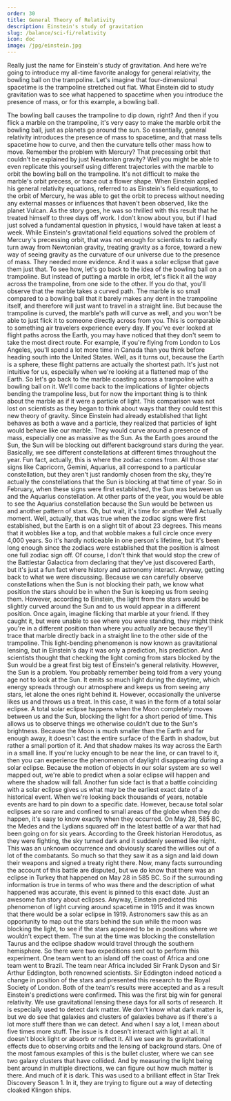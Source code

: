 ```yaml
---
order: 30
title: General Theory of Relativity
description: Einstein's study of gravitation
slug: /balance/sci-fi/relativity
icon: doc
image: /jpg/einstein.jpg
---
```


Really just the name for Einstein's study of gravitation. And here we're going to introduce my all-time favorite analogy for general relativity, the bowling ball on the trampoline. Let's imagine that four-dimensional spacetime is the trampoline stretched out flat. What Einstein did to study gravitation was to see what happened to spacetime when you introduce the presence of mass, or for this example, a bowling ball.

The bowling ball causes the trampoline to dip down, right? And then if you flick a marble on the trampoline, it's very easy to make the marble orbit the bowling ball, just as planets go around the sun. So essentially, general relativity introduces the presence of mass to spacetime, and that mass tells spacetime how to curve, and then the curvature tells other mass how to move. Remember the problem with Mercury? That precessing orbit that couldn't be explained by just Newtonian gravity? Well you might be able to even replicate this yourself using different trajectories with the marble to orbit the bowling ball on the trampoline. It's not difficult to make the marble's orbit precess, or trace out a flower shape. When Einstein applied his general relativity equations, referred to as Einstein's field equations, to the orbit of Mercury, he was able to get the orbit to precess without needing any external masses or influences that haven't been observed, like the planet Vulcan. As the story goes, he was so thrilled with this result that he treated himself to three days off work. I don't know about you, but if I had just solved a fundamental question in physics, I would have taken at least a week. While Einstein's gravitational field equations solved the problem of Mercury's precessing orbit, that was not enough for scientists to radically turn away from Newtonian gravity, treating gravity as a force, toward a new way of seeing gravity as the curvature of our universe due to the presence of mass. They needed more evidence. And it was a solar eclipse that gave them just that. To see how, let's go back to the idea of the bowling ball on a trampoline. But instead of putting a marble in orbit, let's flick it all the way across the trampoline, from one side to the other. If you do that, you'll observe that the marble takes a curved path. The marble is so small compared to a bowling ball that it barely makes any dent in the trampoline itself, and therefore will just want to travel in a straight line. But because the trampoline is curved, the marble's path will curve as well, and you won't be able to just flick it to someone directly across from you. This is comparable to something air travelers experience every day. If you've ever looked at flight paths across the Earth, you may have noticed that they don't seem to take the most direct route. For example, if you're flying from London to Los Angeles, you'll spend a lot more time in Canada than you think before heading south into the United States. Well, as it turns out, because the Earth is a sphere, these flight patterns are actually the shortest path. It's just not intuitive for us, especially when we're looking at a flattened map of the Earth. So let's go back to the marble coasting across a trampoline with a bowling ball on it. We'll come back to the implications of lighter objects bending the trampoline less, but for now the important thing is to think about the marble as if it were a particle of light. This comparison was not lost on scientists as they began to think about ways that they could test this new theory of gravity. Since Einstein had already established that light behaves as both a wave and a particle, they realized that particles of light would behave like our marble. They would curve around a presence of mass, especially one as massive as the Sun. As the Earth goes around the Sun, the Sun will be blocking out different background stars during the year. Basically, we see different constellations at different times throughout the year. Fun fact, actually, this is where the zodiac comes from. All those star signs like Capricorn, Gemini, Aquarius, all correspond to a particular constellation, but they aren't just randomly chosen from the sky, they're actually the constellations that the Sun is blocking at that time of year. So in February, when these signs were first established, the Sun was between us and the Aquarius constellation. At other parts of the year, you would be able to see the Aquarius constellation because the Sun would be between us and another pattern of stars. Oh, but wait, it's time for another Well Actually moment. Well, actually, that was true when the zodiac signs were first established, but the Earth is on a slight tilt of about 23 degrees. This means that it wobbles like a top, and that wobble makes a full circle once every 4,000 years. So it's hardly noticeable in one person's lifetime, but it's been long enough since the zodiacs were established that the position is almost one full zodiac sign off. Of course, I don't think that would stop the crew of the Battlestar Galactica from declaring that they've just discovered Earth, but it's just a fun fact where history and astronomy interact. Anyway, getting back to what we were discussing. Because we can carefully observe constellations when the Sun is not blocking their path, we know what position the stars should be in when the Sun is keeping us from seeing them. However, according to Einstein, the light from the stars would be slightly curved around the Sun and to us would appear in a different position. Once again, imagine flicking that marble at your friend. If they caught it, but were unable to see where you were standing, they might think you're in a different position than where you actually are because they'll trace that marble directly back in a straight line to the other side of the trampoline. This light-bending phenomenon is now known as gravitational lensing, but in Einstein's day it was only a prediction, his prediction. And scientists thought that checking the light coming from stars blocked by the Sun would be a great first big test of Einstein's general relativity. However, the Sun is a problem. You probably remember being told from a very young age not to look at the Sun. It emits so much light during the daytime, which energy spreads through our atmosphere and keeps us from seeing any stars, let alone the ones right behind it. However, occasionally the universe likes us and throws us a treat. In this case, it was in the form of a total solar eclipse. A total solar eclipse happens when the Moon completely moves between us and the Sun, blocking the light for a short period of time. This allows us to observe things we otherwise couldn't due to the Sun's brightness. Because the Moon is much smaller than the Earth and far enough away, it doesn't cast the entire surface of the Earth in shadow, but rather a small portion of it. And that shadow makes its way across the Earth in a small line. If you're lucky enough to be near the line, or can travel to it, then you can experience the phenomenon of daylight disappearing during a solar eclipse. Because the motion of objects in our solar system are so well mapped out, we're able to predict when a solar eclipse will happen and where the shadow will fall. Another fun side fact is that a battle coinciding with a solar eclipse gives us what may be the earliest exact date of a historical event. When we're looking back thousands of years, notable events are hard to pin down to a specific date. However, because total solar eclipses are so rare and confined to small areas of the globe when they do happen, it's easy to know exactly when they occurred. On May 28, 585 BC, the Medes and the Lydians squared off in the latest battle of a war that had been going on for six years. According to the Greek historian Herodotus, as they were fighting, the sky turned dark and it suddenly seemed like night. This was an unknown occurrence and obviously scared the willies out of a lot of the combatants. So much so that they saw it as a sign and laid down their weapons and signed a treaty right there. Now, many facts surrounding the account of this battle are disputed, but we do know that there was an eclipse in Turkey that happened on May 28 in 585 BC. So if the surrounding information is true in terms of who was there and the description of what happened was accurate, this event is pinned to this exact date. Just an awesome fun story about eclipses. Anyway, Einstein predicted this phenomenon of light curving around spacetime in 1915 and it was known that there would be a solar eclipse in 1919. Astronomers saw this as an opportunity to map out the stars behind the sun while the moon was blocking the light, to see if the stars appeared to be in positions where we wouldn't expect them. The sun at the time was blocking the constellation Taurus and the eclipse shadow would travel through the southern hemisphere. So there were two expeditions sent out to perform this experiment. One team went to an island off the coast of Africa and one team went to Brazil. The team near Africa included Sir Frank Dyson and Sir Arthur Eddington, both renowned scientists. Sir Eddington indeed noticed a change in position of the stars and presented this research to the Royal Society of London. Both of the team's results were accepted and as a result Einstein's predictions were confirmed. This was the first big win for general relativity. We use gravitational lensing these days for all sorts of research. It is especially used to detect dark matter. We don't know what dark matter is, but we do see that galaxies and clusters of galaxies behave as if there's a lot more stuff there than we can detect. And when I say a lot, I mean about five times more stuff. The issue is it doesn't interact with light at all. It doesn't block light or absorb or reflect it. All we see are its gravitational effects due to observing orbits and the lensing of background stars. One of the most famous examples of this is the bullet cluster, where we can see two galaxy clusters that have collided. And by measuring the light being bent around in multiple directions, we can figure out how much matter is there. And much of it is dark. This was used to a brilliant effect in Star Trek Discovery Season 1. In it, they are trying to figure out a way of detecting cloaked Klingon ships.
